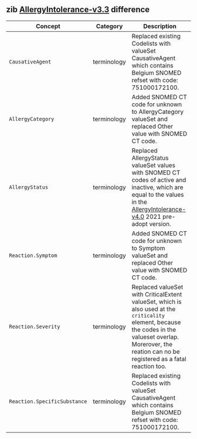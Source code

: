 ## zib [AllergyIntolerance-v3.3](https://zibs.nl/wiki/AllergyIntolerance-v3.3(2020EN)) difference

| Concept         | Category          | Description                             | 
|-----------------|-------------------|-----------------------------------------|
| `CausativeAgent` | terminology |  Replaced existing Codelists with valueSet CausativeAgent which contains Belgium SNOMED refset with code: 751000172100.  |
| `AllergyCategory` | terminology | Added SNOMED CT code for unknown to AllergyCategory valueSet and replaced Other value with SNOMED CT code. |
| `AllergyStatus` | terminology | Replaced AllergyStatus valueSet values with SNOMED CT codes of active and inactive, which are equal to the values in the [AllergyIntolerance-v4.0](https://zibs.nl/wiki/AllergyIntolerance-v4.0(2021EN)) 2021 pre-adopt version. | 
| `Reaction.Symptom`| terminology | Added SNOMED CT code for unknown to Symptom valueSet and replaced Other value with SNOMED CT code. |
| `Reaction.Severity` | terminology | Replaced valueSet with CriticalExtent valueSet, which is also used at the `criticality` element, because the codes in the valueset overlap. Morerover, the reation can no be registered as a fatal reaction too.| 
| `Reaction.SpecificSubstance` | terminology | Replaced existing Codelists with valueSet CausativeAgent which contains Belgium SNOMED refset with code: 751000172100. |